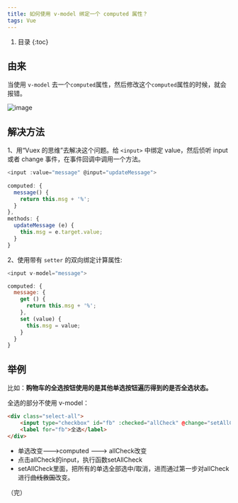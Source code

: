 ```yaml
---
title: 如何使用 v-model 绑定一个 computed 属性？
tags: Vue
---
```


1. 目录
{:toc}


## 由来
当使用 `v-model` 去一个`computed`属性，然后修改这个`computed`属性的时候，就会报错。

![image](https://user-images.githubusercontent.com/23518990/90099160-68a3e780-dd6c-11ea-8eed-09e0d0d4c397.png)

<!--more-->

## 解决方法
1、用“Vuex 的思维”去解决这个问题。给 `<input>` 中绑定 value，然后侦听 input 或者 change 事件，在事件回调中调用一个方法。

```js
<input :value="message" @input="updateMessage">
  
computed: {
  message() {
    return this.msg + '%';
  }
},
methods: {
  updateMessage (e) {
    this.msg = e.target.value;
  }
}
```


2、使用带有 `setter` 的双向绑定计算属性:

```js
<input v-model="message">

computed: {
  message: {
    get () {
      return this.msg + '%';
    },
    set (value) {
      this.msg = value;
    }
  }
}
```

## 举例
比如：**购物车的全选按钮使用的是其他单选按钮遍历得到的是否全选状态。**

全选的部分不使用 v-model：

```html
<div class="select-all">
    <input type="checkbox" id="fb" :checked="allCheck" @change="setAllCheck">
    <label for="fb">全选</label>
</div>
```
- 单选改变--->computed ---> allCheck改变
- 点击allCheck的input，执行函数setAllCheck
- setAllCheck里面，把所有的单选全部选中/取消，进而通过第一步对allCheck进行~~曲线救国~~改变。



（完）

